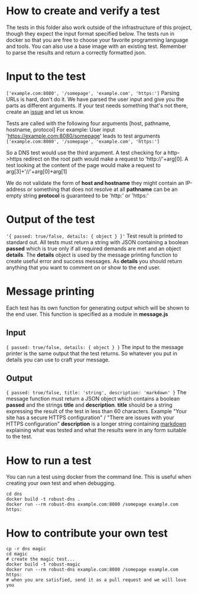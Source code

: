 # How to create and verify a test

The tests in this folder also work outside of the infrastructure of this project, though they expect the input format specified below. The tests run in docker so that you are free to choose your favorite programming language and tools. You can also use a base image with an existing test. Remember to parse the results and return a correctly formatted json.

# Input to the test

`['example.com:8080', '/somepage', 'example.com', 'https:']`
Parsing URLs is hard, don't do it. We have parsed the user input and give you the parts as different arguments. If your test needs something that's not there, create an [issue](https://github.com/Netnod/robust-tjanst/issues) and let us know.

Tests are called with the following four arguments [host, pathname, hostname, protocol]
For example: 
User input 'https://example.com:8080/somepage' 
leads to test arguments `['example.com:8080', '/somepage', 'example.com', 'https:']`

So a DNS test would use the third argument. A test checking for a http->https redirect on the root path would make a request to 'http://'+arg[0]. A test looking at the content of the page would make a request to arg[3]+'//'+arg[0]+arg[1]

We do not validate the form of __host and hostname__ they might contain an IP-address or something that does not resolve at all
__pathname__ can be an empty string
__protocol__ is guaranteed to be 'http:' or 'https:'

# Output of the test

`'{ passed: true/false, details: { object } }'`
Test result is printed to standard out.
All tests must return a string with JSON containing a boolean __passed__ which is true only if all required demands are met and an object __details__.
The __details__ object is used by the message printing function to create useful error and success messages. As __details__ you should return anything that you want to comment on or show to the end user.

# Message printing

Each test has its own function for generating output which will be shown to the end user. This function is specified as a module in __message.js__

## Input

`{ passed: true/false, details: { object } }`
The input to the message printer is the same output that the test returns. So whatever you put in details you can use to craft your message.

## Output

`{ passed: true/false, title: 'string', description: 'markdown' }`
The message function must return a JSON object which contains a boolean __passed__ and the strings __title__ and __description__.
__title__ should be a string expressing the result of the test in less than 60 characters. Example "Your site has a secure HTTPS configuration" / "There are issues with your HTTPS configuration"
__description__ is a longer string containing [markdown](https://www.markdownguide.org/basic-syntax) explaining what was tested and what the results were in any form suitable to the test.

# How to run a test

You can run a test using docker from the command line. This is useful when creating your own test and when debugging.

    cd dns
    docker build -t robust-dns .
    docker run --rm robust-dns example.com:8080 /somepage example.com https:

# How to contribute your own test

    cp -r dns magic
    cd magic
    # create the magic test...
    docker build -t robust-magic
    docker run --rm robust-dns example.com:8080 /somepage example.com https:
    # when you are satisfied, send it as a pull request and we will love you
